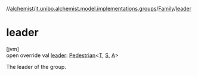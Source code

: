 //[alchemist](../../../index.md)/[it.unibo.alchemist.model.implementations.groups](../index.md)/[Family](index.md)/[leader](leader.md)

# leader

[jvm]\
open override val [leader](leader.md): [Pedestrian](../../it.unibo.alchemist.model.interfaces/-pedestrian/index.md)<[T](index.md), [S](index.md), [A](index.md)>

The leader of the group.
